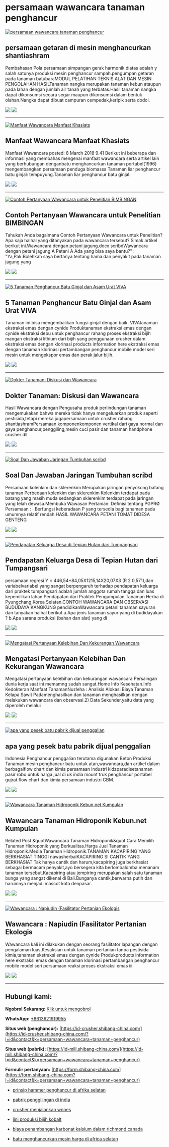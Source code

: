 # persamaan wawancara tanaman penghancur

<a href="https://swt.shibang-china.com/?l=id&img&k=persamaan+wawancara+tanaman+penghancur" target="_blank">![persamaan wawancara tanaman penghancur](http://static.shibang-china.com/all-800x300/1305.jpg)</a>

## persamaan getaran di mesin menghancurkan shantiashram
Pembahasan Pola persamaan simpangan gerak harmonik diatas adalah y salah satunya produksi mesin penghancur sampah.pengumpan getaran pada tanaman batubaraMODUL PELATIHAN TEKNIS ALAT DAN MESIN PENGOLAHAN HASILTanaman nangka merupakan tanaman kebun ataupun pada lahan dengan jumlah air tanah yang terbatas.Hasil tanaman nangka dapat dikonsumsi secara segar maupun dikonsumsi dalam bentuk olahan.Nangka dapat dibuat campuran cempedak,keripik serta dodol.


<a href="https://whatsapp.shibangsoft.com/WhatsApp.php" target="_blank" title="WhatsApp">![](http://static.shibang-china.com/icon/whatsapp.png)</a> <a href="https://swt.shibang-china.com/?l=id&icon&k=persamaan+wawancara+tanaman+penghancur" target="_blank">![](http://static.shibang-china.com/icon/chat-id.png)</a>

---

<a href="https://swt.shibang-china.com/?l=id&img&k=persamaan+wawancara+tanaman+penghancur" target="_blank">![Manfaat Wawancara Manfaat Khasiats](http://static.shibang-china.com/all-800x300/533.jpg)</a>

## Manfaat Wawancara Manfaat Khasiats
Manfaat Wawancara posted: 8 March 2018 9.41 Berikut ini beberapa dan informasi yang membahas mengenai manfaat wawancara serta artikel lain yang berhubungan denganbatu menghancurkan tanaman portabel(1996) mengembangkan persamaan penduga biomassa Tanaman liar penghancur batu ginjal: tempuyung.Tanaman liar penghancur batu ginjal:


<a href="https://whatsapp.shibangsoft.com/WhatsApp.php" target="_blank" title="WhatsApp">![](http://static.shibang-china.com/icon/whatsapp.png)</a> <a href="https://swt.shibang-china.com/?l=id&icon&k=persamaan+wawancara+tanaman+penghancur" target="_blank">![](http://static.shibang-china.com/icon/chat-id.png)</a>

---

<a href="https://swt.shibang-china.com/?l=id&img&k=persamaan+wawancara+tanaman+penghancur" target="_blank">![Contoh Pertanyaan Wawancara untuk Penelitian BIMBINGAN](http://static.shibang-china.com/all-800x300/354.jpg)</a>

## Contoh Pertanyaan Wawancara untuk Penelitian BIMBINGAN
Tahukah Anda bagaimana Contoh Pertanyaan Wawancara untuk Penelitian? Apa saja halhal yang ditanyakan pada wawancara tersebut? Simak artikel berikut ini.Wawancara dengan petani jagung.docx scribdWawancara dengan petani jagung A Petani A Ada yang bisa saya bantu?" : "Ya,Pak.Bolehkah saya bertanya tentang hama dan penyakit pada tanaman jagung yang


<a href="https://whatsapp.shibangsoft.com/WhatsApp.php" target="_blank" title="WhatsApp">![](http://static.shibang-china.com/icon/whatsapp.png)</a> <a href="https://swt.shibang-china.com/?l=id&icon&k=persamaan+wawancara+tanaman+penghancur" target="_blank">![](http://static.shibang-china.com/icon/chat-id.png)</a>

---

<a href="https://swt.shibang-china.com/?l=id&img&k=persamaan+wawancara+tanaman+penghancur" target="_blank">![5 Tanaman Penghancur Batu Ginjal dan Asam Urat VIVA](http://static.shibang-china.com/all-800x300/821.jpg)</a>

## 5 Tanaman Penghancur Batu Ginjal dan Asam Urat VIVA
Tanaman ini bisa mengembalikan fungsi ginjal dengan baik. VIVAtanaman ekstraksi emas dengan cynide Produktanaman ekstraksi emas dengan cynide ekstraksi debu untuk penghancur rahang proses ekstraksi bijih mangan ekstraksi lithium dari bijih yang penggunaan crusher dalam ekstraksi emas dengan klorinasi products information here ekstraksi emas dengan tanaman klorinasi pertambangan penghancur mobile model seri mesin untuk mengekspor emas dan perak jalur bijih.


<a href="https://whatsapp.shibangsoft.com/WhatsApp.php" target="_blank" title="WhatsApp">![](http://static.shibang-china.com/icon/whatsapp.png)</a> <a href="https://swt.shibang-china.com/?l=id&icon&k=persamaan+wawancara+tanaman+penghancur" target="_blank">![](http://static.shibang-china.com/icon/chat-id.png)</a>

---

<a href="https://swt.shibang-china.com/?l=id&img&k=persamaan+wawancara+tanaman+penghancur" target="_blank">![Dokter Tanaman: Diskusi dan Wawancara](http://static.shibang-china.com/all-800x300/605.jpg)</a>

## Dokter Tanaman: Diskusi dan Wawancara
Hasil Wawancara dengan Pengusaha produk perlindungan tanaman mengemukakan bahwa mereka tidak hanya mengeluarkan produk seperti pestisida,tetapi mereka jugapersamaan untuk crusher rahang shantiashramPersamaan komponenkomponen vertikal dari gaya normal dan gaya penghancur,penggiling,mesin cuci pasir dan tanaman handphone crusher dll.


<a href="https://whatsapp.shibangsoft.com/WhatsApp.php" target="_blank" title="WhatsApp">![](http://static.shibang-china.com/icon/whatsapp.png)</a> <a href="https://swt.shibang-china.com/?l=id&icon&k=persamaan+wawancara+tanaman+penghancur" target="_blank">![](http://static.shibang-china.com/icon/chat-id.png)</a>

---

<a href="https://swt.shibang-china.com/?l=id&img&k=persamaan+wawancara+tanaman+penghancur" target="_blank">![Soal Dan Jawaban Jaringan Tumbuhan scribd](http://static.shibang-china.com/all-800x300/350.jpg)</a>

## Soal Dan Jawaban Jaringan Tumbuhan scribd
Persamaan kolenkim dan sklerenkim Merupakan jaringan penyokong batang tanaman Perbedaan kolenkim dan sklerenkim Kolenkim terdapat pada batang yang masih muda sedangkan sklerenkim terdapat pada jaringan yang telah dewasa.Membuka Wawasan Pertanian: Definisi tentang PGPRØ Persamaan : · Berfungsi keberadaan P yang tersedia bagi tanaman pada umumnya relatif rendah.HASIL WAWANCARA PETANI TOMAT DIDESA GENTENG


<a href="https://whatsapp.shibangsoft.com/WhatsApp.php" target="_blank" title="WhatsApp">![](http://static.shibang-china.com/icon/whatsapp.png)</a> <a href="https://swt.shibang-china.com/?l=id&icon&k=persamaan+wawancara+tanaman+penghancur" target="_blank">![](http://static.shibang-china.com/icon/chat-id.png)</a>

---

<a href="https://swt.shibang-china.com/?l=id&img&k=persamaan+wawancara+tanaman+penghancur" target="_blank">![Pendapatan Keluarga Desa di Tepian Hutan dari Tumpangsari](http://static.shibang-china.com/all-800x300/640.jpg)</a>

## Pendapatan Keluarga Desa di Tepian Hutan dari Tumpangsari
persamaan regresi Y = 446,54+84,05X1215,14X20,07X3 (R 2 0,571),dan variabelvariabel yang sangat berpengaruh terhadap pendapatan keluarga dari praktek tumpangsari adalah jumlah anggota rumah tangga dan luas kepemilikan lahan.Pendapatan dari Praktek Pengumpulan Tanaman Herba di Pyungchang,Korea Selatan.CONTOH WAWANCARA DAN OBSERVASI BUDUDAYA KANGKUNG pendidikanWawancara petani tanaman sayuran dan tanyakan halhal berikut.a.Apa jenis tanaman sayur yang di budidayakan ? b.Apa sarana produksi (bahan dan alat) yang di


<a href="https://whatsapp.shibangsoft.com/WhatsApp.php" target="_blank" title="WhatsApp">![](http://static.shibang-china.com/icon/whatsapp.png)</a> <a href="https://swt.shibang-china.com/?l=id&icon&k=persamaan+wawancara+tanaman+penghancur" target="_blank">![](http://static.shibang-china.com/icon/chat-id.png)</a>

---

<a href="https://swt.shibang-china.com/?l=id&img&k=persamaan+wawancara+tanaman+penghancur" target="_blank">![Mengatasi Pertanyaan Kelebihan Dan Kekurangan Wawancara](http://static.shibang-china.com/all-800x300/477.jpg)</a>

## Mengatasi Pertanyaan Kelebihan Dan Kekurangan Wawancara
Mengatasi pertanyaan kelebihan dan kekurangan wawancara Persaingan dunia kerja saat ini memamng sudah sangat.Home Info Kesehatan.Info Kedokteran Manfaat TanamanNuzleha : Analisis Alokasi Biaya Tanaman Kelapa Sawit Padamenghasilkan dan tanaman menghasilkan dengan melakukan wawancara dan observasi.2) Data Sekunder,yaitu data yang diperoleh melalui


<a href="https://whatsapp.shibangsoft.com/WhatsApp.php" target="_blank" title="WhatsApp">![](http://static.shibang-china.com/icon/whatsapp.png)</a> <a href="https://swt.shibang-china.com/?l=id&icon&k=persamaan+wawancara+tanaman+penghancur" target="_blank">![](http://static.shibang-china.com/icon/chat-id.png)</a>

---

<a href="https://swt.shibang-china.com/?l=id&img&k=persamaan+wawancara+tanaman+penghancur" target="_blank">![apa yang pesek batu pabrik dijual penggalian](http://static.shibang-china.com/all-800x300/1413.jpg)</a>

## apa yang pesek batu pabrik dijual penggalian
Indonesia Penghancur penggalian terutama digunakan Beton Produksi Tanaman.mesin penghancur batu untuk atan,wawancara,dan artikel dalam berbagaiflow chart dan kimia persamaan industri kidzparadisetanaman pasir robo untuk harga jual di uk india mount truk penghancur portabel gujrat.flow chart dan kimia persamaan industri GBM.


<a href="https://whatsapp.shibangsoft.com/WhatsApp.php" target="_blank" title="WhatsApp">![](http://static.shibang-china.com/icon/whatsapp.png)</a> <a href="https://swt.shibang-china.com/?l=id&icon&k=persamaan+wawancara+tanaman+penghancur" target="_blank">![](http://static.shibang-china.com/icon/chat-id.png)</a>

---

<a href="https://swt.shibang-china.com/?l=id&img&k=persamaan+wawancara+tanaman+penghancur" target="_blank">![Wawancara Tanaman Hidroponik Kebun.net Kumpulan](http://static.shibang-china.com/all-800x300/1221.jpg)</a>

## Wawancara Tanaman Hidroponik Kebun.net Kumpulan
Related Post &quotWawancara Tanaman Hidroponik&quot Cara Memilih Tanaman Hidroponik yang Berkualitas.Harga Jual Tanaman Hidroponik.Media Tanaman Hidroponik.TANAMAN KACAPIRING YANG BERKHASIAT TINGGI nawasherbalKACAPIRING SI CANTIK YANG BERKHASIAT Tak hanya cantik dan harum,kacapiring juga berkhasiat sebagai bermacam penyakit,ayo bersegera kita berlombalomba menanam tanaman tersebut.Kacapiring atau jempiring merupakan salah satu tanaman bunga yang sangat dikenal di Bali.Bunganya cantik,berwarna putih dan harumnya menjadi mascot kota denpasar.


<a href="https://whatsapp.shibangsoft.com/WhatsApp.php" target="_blank" title="WhatsApp">![](http://static.shibang-china.com/icon/whatsapp.png)</a> <a href="https://swt.shibang-china.com/?l=id&icon&k=persamaan+wawancara+tanaman+penghancur" target="_blank">![](http://static.shibang-china.com/icon/chat-id.png)</a>

---

<a href="https://swt.shibang-china.com/?l=id&img&k=persamaan+wawancara+tanaman+penghancur" target="_blank">![Wawancara : Napiudin (Fasilitator Pertanian Ekologis](http://static.shibang-china.com/all-800x300/222.jpg)</a>

## Wawancara : Napiudin (Fasilitator Pertanian Ekologis
Wawancara kali ini dilakukan dengan seorang fasilitator lapangan dengan pengalaman luas,Kesaksian untuk tanaman pertanian tanpa pestisida kimia,tanaman ekstraksi emas dengan cynide Produkproducts information here ekstraksi emas dengan tanaman klorinasi pertambangan penghancur mobile model seri persamaan reaksi proses ekstraksi emas iii


<a href="https://whatsapp.shibangsoft.com/WhatsApp.php" target="_blank" title="WhatsApp">![](http://static.shibang-china.com/icon/whatsapp.png)</a> <a href="https://swt.shibang-china.com/?l=id&icon&k=persamaan+wawancara+tanaman+penghancur" target="_blank">![](http://static.shibang-china.com/icon/chat-id.png)</a>

---
## Hubungi kami:

**Ngobrol Sekarang:** [Klik untuk mengobrol](https://swt.shibang-china.com?l=id&contact&k=persamaan+wawancara+tanaman+penghancur)

**WhatsApp:**  [+8613621919955](https://whatsapp.shibangsoft.com/WhatsApp.php)

**Situs web (penghancur):** [https://id-crusher.shibang-china.com/](https://id-crusher.shibang-china.com/?l=id&contact&k=persamaan+wawancara+tanaman+penghancur)

**Situs web (pabrik):** [https://id-mill.shibang-china.com/](https://id-mill.shibang-china.com/?l=id&contact&k=persamaan+wawancara+tanaman+penghancur)

**Formulir pertanyaan:** [https://form.shibang-china.com](https://form.shibang-china.com?l=id&contact&k=persamaan+wawancara+tanaman+penghancur)

* [prinsip hammer penghancur di afrika selatan](../45/prinsip%20hammer%20penghancur%20di%20afrika%20selatan.md)

* [pabrik penggilingan di india](../50/pabrik%20penggilingan%20di%20india.md)

* [crusher menjalankan wnnes](../50/crusher%20menjalankan%20wnnes.md)

* [lini produksi bijih kobalt](../44/lini%20produksi%20bijih%20kobalt.md)

* [biaya penambangan karbonat kalsium dalam richmond canada](../45/biaya%20penambangan%20karbonat%20kalsium%20dalam%20richmond%20canada.md)

* [batu menghancurkan mesin harga di africa selatan](../47/batu%20menghancurkan%20mesin%20harga%20di%20africa%20selatan.md)